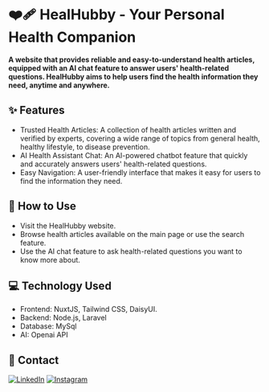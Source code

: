 # ❤️‍🩹 HealHubby - Your Personal Health Companion
**A website that provides reliable and easy-to-understand health articles, equipped with an AI chat feature to answer users' health-related questions. HealHubby aims to help users find the health information they need, anytime and anywhere.**

## ✨ Features
- Trusted Health Articles: A collection of health articles written and verified by experts, covering a wide range of topics from general health, healthy lifestyle, to disease prevention.
- AI Health Assistant Chat: An AI-powered chatbot feature that quickly and accurately answers users' health-related questions.
- Easy Navigation: A user-friendly interface that makes it easy for users to find the information they need.

## 📖 How to Use
- Visit the HealHubby website.
- Browse health articles available on the main page or use the search feature.
- Use the AI chat feature to ask health-related questions you want to know more about.

## 💻 Technology Used
- Frontend: NuxtJS, Tailwind CSS, DaisyUI.
- Backend: Node.js, Laravel
- Database: MySql
- AI: Openai API

## 📧 Contact

[![LinkedIn](https://img.icons8.com/color/48/000000/linkedin.png)](https://www.linkedin.com/in/nadhifalazharuddiya)
[![Instagram](https://img.icons8.com/color/48/000000/instagram-new.png)](https://www.instagram.com/aku.nadhifal/)

